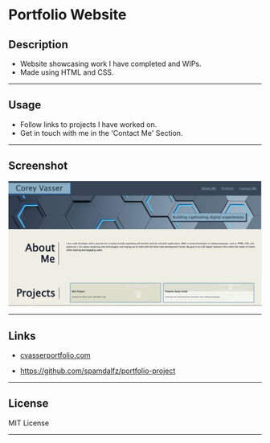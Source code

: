 # Portfolio Website

## Description

- Website showcasing work I have completed and WIPs.
- Made using HTML and CSS.
---

## Usage

- Follow links to projects I have worked on.
- Get in touch with me in the 'Contact Me' Section.
---

## Screenshot

![Alt text](/assets/images/screenshot.JPG?raw=true)

---

## Links

- [cvasserportfolio.com](https://www.cvasserportfolio.com/)

- https://github.com/spamdalfz/portfolio-project


---

## License

MIT License

---

